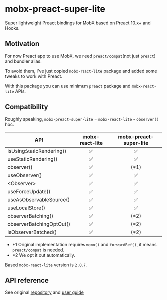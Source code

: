 # mobx-preact-super-lite

Super lightweight Preact bindings for MobX based on Preact 10.x+ and Hooks.

## Motivation

For now Preact app to use MobX, we need `preact/compat`(not just `preact`) and bundler alias.

To avoid them, I've just copied `mobx-react-lite` package and added some tweaks to work with Preact.

With this package you can use minimum `preact` package and `mobx-react-lite` APIs.

## Compatibility

Roughly speaking, `mobx-preact-super-lite` = `mobx-react-lite` - `observer()` hoc.

| API                      | mobx-react-lite | mobx-preact-super-lite |
| ------------------------ |:---------------:|:----------------------:|
| isUsingStaticRendering() |       ✅        |           ✅           |
| useStaticRendering()     |       ✅        |           ✅           |
| observer()               |       ✅        |          (*1)          |
| useObserver()            |       ✅        |           ✅           |
| \<Observer>               |       ✅        |           ✅           |
| useForceUpdate()         |       ✅        |           ✅           |
| useAsObservableSource()  |       ✅        |           ✅           |
| useLocalStore()          |       ✅        |           ✅           |
| observerBatching()       |       ✅        |          (*2)          |
| observerBatchingOptOut() |       ✅        |          (*2)          |
| isObserverBatched()      |       ✅        |          (*2)          |

- \*1 Original implementation requires `memo()` and `forwardRef()`, it means `preact/compat` is needed.
- \*2 We opt it out automatically.


Based `mobx-react-lite` version is `2.0.7`.

## API reference

See original [repository](https://github.com/mobxjs/mobx-react-lite) and [user guide](https://mobx-react.js.org/).
